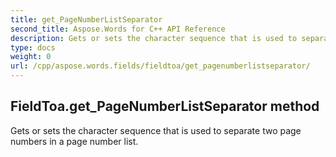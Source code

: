 ```yaml
---
title: get_PageNumberListSeparator
second_title: Aspose.Words for C++ API Reference
description: Gets or sets the character sequence that is used to separate two page numbers in a page number list. 
type: docs
weight: 0
url: /cpp/aspose.words.fields/fieldtoa/get_pagenumberlistseparator/
---
```

## FieldToa.get_PageNumberListSeparator method


Gets or sets the character sequence that is used to separate two page numbers in a page number list. 

